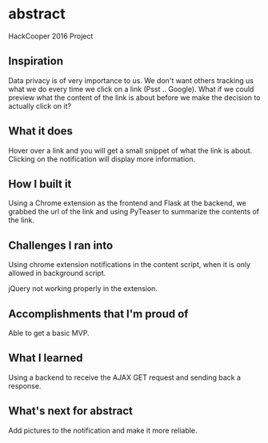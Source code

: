 # abstract
HackCooper 2016 Project

## Inspiration
Data privacy is of very importance to us. We don't want others tracking us what we do every time we click on a link (Psst .. Google). What if we could preview what the content of the link is about before we make the decision to actually click on it?

## What it does
Hover over a link and you will get a small snippet of what the link is about. Clicking on the notification will display more information.

## How I built it
Using a Chrome extension as the frontend and Flask at the backend, we grabbed the url of the link and using PyTeaser to summarize the contents of the link.

## Challenges I ran into
Using chrome extension notifications in the content script, when it is only allowed in background script.

jQuery not working properly in the extension.

## Accomplishments that I'm proud of
Able to get a basic MVP.

## What I learned
Using a backend to receive the AJAX GET request and sending back a response.

## What's next for abstract
Add pictures to the notification and make it more reliable.

